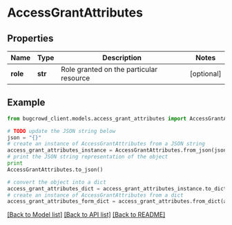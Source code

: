 # AccessGrantAttributes


## Properties

Name | Type | Description | Notes
------------ | ------------- | ------------- | -------------
**role** | **str** | Role granted on the particular resource | [optional] 

## Example

```python
from bugcrowd_client.models.access_grant_attributes import AccessGrantAttributes

# TODO update the JSON string below
json = "{}"
# create an instance of AccessGrantAttributes from a JSON string
access_grant_attributes_instance = AccessGrantAttributes.from_json(json)
# print the JSON string representation of the object
print
AccessGrantAttributes.to_json()

# convert the object into a dict
access_grant_attributes_dict = access_grant_attributes_instance.to_dict()
# create an instance of AccessGrantAttributes from a dict
access_grant_attributes_form_dict = access_grant_attributes.from_dict(access_grant_attributes_dict)
```
[[Back to Model list]](../README.md#documentation-for-models) [[Back to API list]](../README.md#documentation-for-api-endpoints) [[Back to README]](../README.md)


